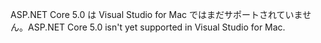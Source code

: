 <span data-ttu-id="3ca8b-101">ASP.NET Core 5.0 は Visual Studio for Mac ではまだサポートされていません。</span><span class="sxs-lookup"><span data-stu-id="3ca8b-101">ASP.NET Core 5.0 isn't yet supported in Visual Studio for Mac.</span></span>
